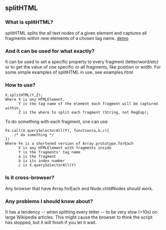 ## splitHTML


### What is splitHTML?

splitHTML splits the all text nodes of a given element and captures all fragments within new elements of a chosen tag name. [demo](http://svrv.net/e/xperiments/splitHTML/examples.html)

### And it can be used for what exactly?

It can be used to set a specific property to every fragment (letter/word/etc) or to get the value of one specific or all fragments, like position or width.
For some simple examples of splitHTML in use, see examples.html

### How to use?

	X.splitHTML(Y,Z);
	Where X is any HTMLElement,
		  Y is the tag name of the element each fragment will be captured within,
		  Z is the where to split each fragment (String, not RegExp);

To do something with each fragment, one can use
 
	Fe.call(X.querySelectorAll(Y), function(a,b,c){
		/* do something */
	})
	Where Fe is a shortened version of Array.prototype.forEach
		  X is any HTMLElement with fragments inside
		  Y is the fragments' tag name
		  a is the fragment
		  b is its index number
		  c is X.querySelectorAll(Y)

### Is it cross-browser?

Any browser that have Array.forEach and Node.childNodes should work.

### Any problems I should know about?

It has a tendency -- when splitting every letter -- to be very slow (>10s) on large Wikipedia articles. This might cause the browser to think the script has stopped, but it will finish if you let it wait.
